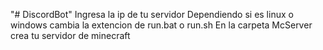"# DiscordBot" 
Ingresa la ip de tu servidor
Dependiendo si es linux o windows cambia la extencion de run.bat o run.sh
En la carpeta McServer crea tu servidor de minecraft
